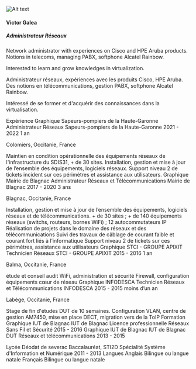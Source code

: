 
![Alt text](/relative/path/to/amongus.png?raw=true "Optional Title")


#### Victor Galea 
##### Administrateur Réseaux


Network administrator with experiences on Cisco and HPE Aruba products.
Notions in telecoms, managing PABX, softphone Alcatel Rainbow.

Interested to learn and grow knowledges in virtualization.



Administrateur réseaux, expériences avec les produits Cisco, HPE Aruba.
Des notions en télécommunications, gestion PABX, softphone Alcatel Rainbow.

Intéressé de se former et d'acquérir des connaissances dans la virtualisation.

Expérience
Graphique Sapeurs-pompiers de la Haute-Garonne
Administrateur Réseaux
Sapeurs-pompiers de la Haute-Garonne
2021 - 2022 1 an

Colomiers, Occitanie, France

Maintien en condition opérationnelle des équipements réseaux de l'infrastructure du SDIS31, + de 30 sites.
Installation, gestion et mise à jour de l’ensemble des équipements, logiciels réseaux.
Support niveau 2 de tickets incident sur ces périmètres et assistance aux utilisateurs.
Graphique Mairie de Blagnac
Administrateur Réseaux et Télécommunications
Mairie de Blagnac
2017 - 2020 3 ans

Blagnac, Occitanie, France

Installation, gestion et mise à jour de l’ensemble des équipements, logiciels réseaux et de télécommunications. + de 30 sites ; + de 140 équipements réseaux (switchs, routeurs, bornes WiFi) ; 12 autocommutateurs IP
Réalisation de projets dans le domaine des réseaux et des télécommunications
Suivi des travaux de câblage de courant faible et courant fort liés à l’informatique
Support niveau 2 de tickets sur ces périmètres, assistance aux utilisateurs
Graphique STCI - GROUPE APIXIT
Technicien Réseaux
STCI - GROUPE APIXIT
2015 - 2016 1 an

Balma, Occitanie, France

étude et conseil audit WiFi, administration et sécurité Firewall, configuration équipements cœur de réseau
Graphique INFODESCA
Technicien Réseaux et Télécommunications
INFODESCA
2015 - 2015 moins d’un an

Labège, Occitanie, France

Stage de fin d'études DUT de 10 semaines.
Configuration VLAN, centre de gestion AM7450, mise en place DECT, migration vers de la ToIP
Formation
Graphique IUT de Blagnac
IUT de Blagnac
Licence professionnelle Réseaux Sans Fil et Sécurité
2015 - 2016
Graphique IUT de Blagnac
IUT de Blagnac
DUT Réseaux et télécommunications
2013 - 2015

Lycée Déodat de severac
Baccalauréat, STI2D Spécialité Système d'Information et Numérique
2011 - 2013
Langues
Anglais
Bilingue ou langue natale
Français
Bilingue ou langue natale
